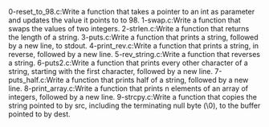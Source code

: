 0-reset_to_98.c:Write a function that takes a pointer to an int as parameter and updates the value it points to to 98.
1-swap.c:Write a function that swaps the values of two integers.
2-strlen.c:Write a function that returns the length of a string.
3-puts.c:Write a function that prints a string, followed by a new line, to stdout.
4-print_rev.c:Write a function that prints a string, in reverse, followed by a new line.
5-rev_string.c:Write a function that reverses a string.
6-puts2.c:Write a function that prints every other character of a string, starting with the first character, followed by a new line.
7-puts_half.c:Write a function that prints half of a string, followed by a new line.
8-print_array.c:Write a function that prints n elements of an array of integers, followed by a new line.
9-strcpy.c:Write a function that copies the string pointed to by src, including the terminating null byte (\0), to the buffer pointed to by dest.
